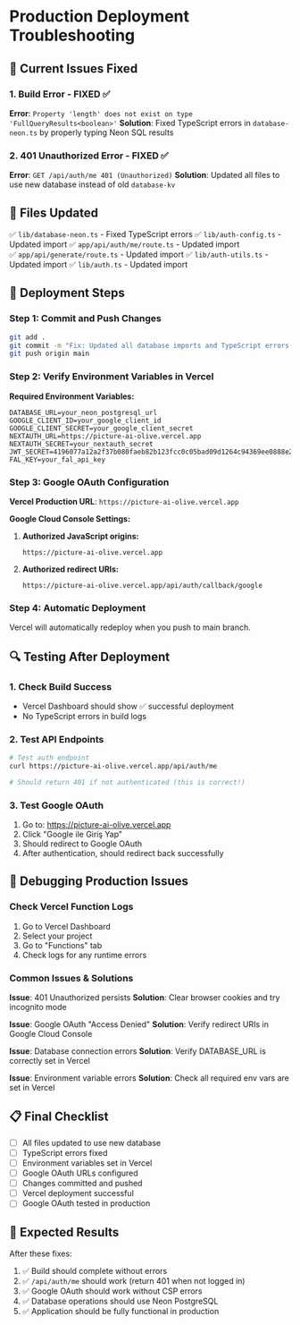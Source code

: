 # Production Deployment Troubleshooting

## 🚨 Current Issues Fixed

### 1. **Build Error - FIXED** ✅
**Error**: `Property 'length' does not exist on type 'FullQueryResults<boolean>'`
**Solution**: Fixed TypeScript errors in `database-neon.ts` by properly typing Neon SQL results

### 2. **401 Unauthorized Error - FIXED** ✅
**Error**: `GET /api/auth/me 401 (Unauthorized)`
**Solution**: Updated all files to use new database instead of old `database-kv`

## 🔧 Files Updated

✅ `lib/database-neon.ts` - Fixed TypeScript errors
✅ `lib/auth-config.ts` - Updated import
✅ `app/api/auth/me/route.ts` - Updated import  
✅ `app/api/generate/route.ts` - Updated import
✅ `lib/auth-utils.ts` - Updated import
✅ `lib/auth.ts` - Updated import

## 🚀 Deployment Steps

### **Step 1: Commit and Push Changes**
```bash
git add .
git commit -m "Fix: Updated all database imports and TypeScript errors for production"
git push origin main
```

### **Step 2: Verify Environment Variables in Vercel**

**Required Environment Variables:**
```
DATABASE_URL=your_neon_postgresql_url
GOOGLE_CLIENT_ID=your_google_client_id
GOOGLE_CLIENT_SECRET=your_google_client_secret
NEXTAUTH_URL=https://picture-ai-olive.vercel.app
NEXTAUTH_SECRET=your_nextauth_secret
JWT_SECRET=4196077a12a2f37b080faeb82b123fcc0c05bad09d1264c94369ee0888e22854
FAL_KEY=your_fal_api_key
```

### **Step 3: Google OAuth Configuration**

**Vercel Production URL**: `https://picture-ai-olive.vercel.app`

**Google Cloud Console Settings:**
1. **Authorized JavaScript origins:**
   ```
   https://picture-ai-olive.vercel.app
   ```

2. **Authorized redirect URIs:**
   ```
   https://picture-ai-olive.vercel.app/api/auth/callback/google
   ```

### **Step 4: Automatic Deployment**

Vercel will automatically redeploy when you push to main branch.

## 🔍 Testing After Deployment

### **1. Check Build Success**
- Vercel Dashboard should show ✅ successful deployment
- No TypeScript errors in build logs

### **2. Test API Endpoints**
```bash
# Test auth endpoint
curl https://picture-ai-olive.vercel.app/api/auth/me

# Should return 401 if not authenticated (this is correct!)
```

### **3. Test Google OAuth**
1. Go to: https://picture-ai-olive.vercel.app
2. Click "Google ile Giriş Yap"
3. Should redirect to Google OAuth
4. After authentication, should redirect back successfully

## 🐛 Debugging Production Issues

### **Check Vercel Function Logs**
1. Go to Vercel Dashboard
2. Select your project
3. Go to "Functions" tab
4. Check logs for any runtime errors

### **Common Issues & Solutions**

**Issue**: 401 Unauthorized persists
**Solution**: Clear browser cookies and try incognito mode

**Issue**: Google OAuth "Access Denied"
**Solution**: Verify redirect URIs in Google Cloud Console

**Issue**: Database connection errors
**Solution**: Verify DATABASE_URL is correctly set in Vercel

**Issue**: Environment variable errors
**Solution**: Check all required env vars are set in Vercel

## 📋 Final Checklist

- [ ] All files updated to use new database
- [ ] TypeScript errors fixed
- [ ] Environment variables set in Vercel
- [ ] Google OAuth URLs configured
- [ ] Changes committed and pushed
- [ ] Vercel deployment successful
- [ ] Google OAuth tested in production

## 🎯 Expected Results

After these fixes:
1. ✅ Build should complete without errors
2. ✅ `/api/auth/me` should work (return 401 when not logged in)
3. ✅ Google OAuth should work without CSP errors
4. ✅ Database operations should use Neon PostgreSQL
5. ✅ Application should be fully functional in production
